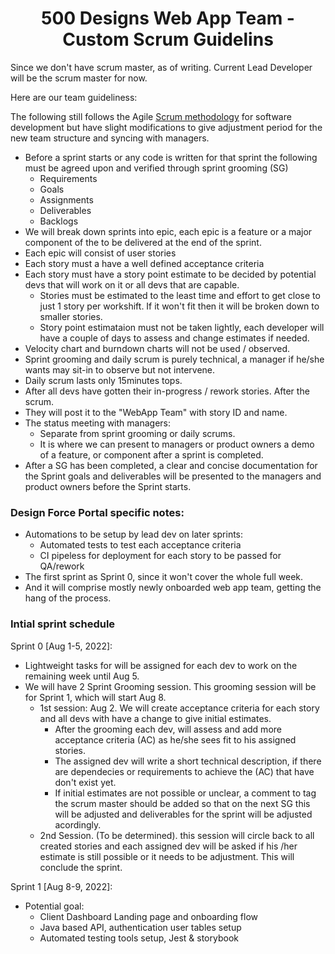 <div align="center">
  <h1>500 Designs Web App Team - Custom Scrum Guidelins</h1>
</div>

Since we don't have scrum master, as of writing.
Current Lead Developer will be the scrum master for now.

Here are our team guideliness:

The following still follows the Agile [Scrum methodology](https://www.atlassian.com/agile/scrum) for software development but have slight modifications to give adjustment period for the new team structure and syncing with managers.

- Before a sprint starts or any code is written for that sprint the following must be agreed upon and verified through sprint grooming (SG)
  - Requirements
  - Goals
  - Assignments
  - Deliverables
  - Backlogs
- We will break down sprints into epic, each epic is a feature or a major component of the to be delivered at the end of the sprint.
- Each epic will consist of user stories
- Each story must a have a well defined acceptance criteria
- Each story must have a story point estimate to be decided by potential devs that will work on it or all devs that are capable.
  - Stories must be estimated to the least time and effort to get close to just 1 story per workshift. If it won't fit then it will be broken down to smaller stories.
  - Story point estimataion must not be taken lightly, each developer will have a couple of days to assess and change estimates if needed.
- Velocity chart and burndown charts will not be used / observed.
- Sprint grooming and daily scrum is purely technical, a manager if he/she wants may sit-in to observe but not intervene.
- Daily scrum lasts only 15minutes tops.
- After all devs have gotten their in-progress / rework stories. After the scrum.
- They will post it to the "WebApp Team" with story ID and name.
- The status meeting with managers:
  - Separate from sprint grooming or daily scrums.
  - It is where we can present to managers or product owners a demo of a feature, or component after a sprint is completed.
- After a SG has been completed, a clear and concise documentation for the Sprint goals and deliverables will be presented to the managers and product owners before the Sprint starts.

### Design Force Portal specific notes:

- Automations to be setup by lead dev on later sprints:
  - Automated tests to test each acceptance criteria
  - CI pipeless for deployment for each story to be passed for QA/rework
- The first sprint as Sprint 0, since it won't cover the whole full week.
- And it will comprise mostly newly onboarded web app team, getting the hang of the process.

### Intial sprint schedule

Sprint 0 [Aug 1-5, 2022]:

- Lightweight tasks for will be assigned for each dev to work on the remaining week until Aug 5.
- We will have 2 Sprint Grooming session. This grooming session will be for Sprint 1, which will start Aug 8.
  - 1st session: Aug 2. We will create acceptance criteria for each story and all devs with have a change to give initial estimates.
    - After the grooming each dev, will assess and add more acceptance criteria (AC) as he/she sees fit to his assigned stories.
    - The assigned dev will write a short technical description, if there are dependecies or requirements to achieve the (AC) that have don't exist yet.
    - If initial estimates are not possible or unclear, a comment to tag the scrum master should be added so that on the next SG this will be adjusted and deliverables for the sprint will be adjusted acordingly.
  - 2nd Session. (To be determined). this session will circle back to all created stories and each assigned dev will be asked if his /her estimate is still possible or it needs to be adjustment. This will conclude the sprint.

Sprint 1 [Aug 8-9, 2022]:

- Potential goal:
  - Client Dashboard Landing page and onboarding flow
  - Java based API, authentication user tables setup
  - Automated testing tools setup, Jest & storybook
